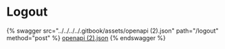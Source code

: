 # Logout

{% swagger src="../../../../.gitbook/assets/openapi (2).json" path="/logout" method="post" %}
[openapi (2).json](<../../../../.gitbook/assets/openapi (2).json>)
{% endswagger %}
